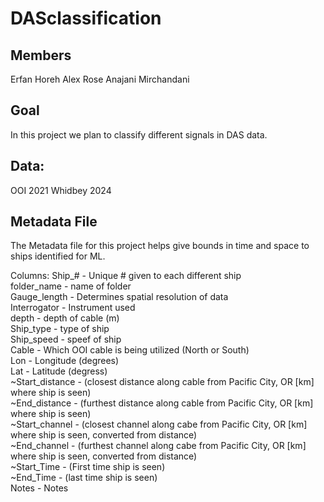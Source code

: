# DASclassification

## Members
Erfan Horeh
Alex Rose
Anajani Mirchandani

## Goal
In this project we plan to classify different signals in DAS data.

## Data:
OOI 2021
Whidbey 2024

## Metadata File
The Metadata file for this project helps give bounds in time and space to ships identified for ML.

Columns:
Ship_# - Unique # given to each different ship  
folder_name - name of folder  
Gauge_length - Determines spatial resolution of data  
Interrogator - Instrument used  
depth - depth of cable (m)  
Ship_type - type of ship  
Ship_speed - speef of ship  
Cable - Which OOI cable is being utilized (North or South)  
Lon	- Longitude (degrees)  
Lat	- Latitude (degress)  
~Start_distance - (closest distance along cable from Pacific City, OR [km] where ship is seen)  
~End_distance - (furthest distance along cable from Pacific City, OR [km] where ship is seen)  
~Start_channel - (closest channel along cabe from Pacific City, OR [km] where ship is seen, converted from distance)  
~End_channel - (furthest channel along cabe from Pacific City, OR [km] where ship is seen, converted from distance)  
~Start_Time - (First time ship is seen)  
~End_Time -	(last time ship is seen)  
Notes - Notes  



